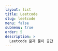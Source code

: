 ```yaml
---
layout: list
title: Leetcode
slug: leetcode
menu: false
submenu: true
order: 5
description: >
  Leetcode 문제 풀이 공간
---
```


